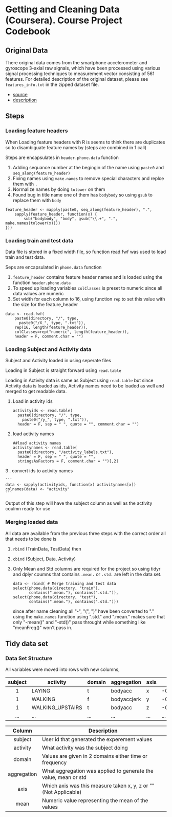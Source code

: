 Getting and Cleaning Data (Coursera). Course Project Codebook
=======================


## Original Data

There original data comes from the smartphone accelerometer and gyroscope 3-axial raw signals, 
which have been processed using various signal processing techniques to measurement vector consisting
of 561 features. For detailed description of the original dataset, please see `features_info.txt` in
the zipped dataset file.

- [source](https://d396qusza40orc.cloudfront.net/getdata%2Fprojectfiles%2FUCI%20HAR%20Dataset.zip) 
- [description](http://archive.ics.uci.edu/ml/datasets/Human+Activity+Recognition+Using+Smartphones)

## Steps

### Loading feature headers

When Loading feature headers with R is seems to think there are duplicates so to disambiguate feature names by (steps are combined in 1 call)

Steps are encapsulates in `header.phone.data` function

1. Adding sequance number at the begingin of the name using `paste0` and `seq_along(feature_header)`
2. Fixing names using `make.names` to remove special characters and replce them with `.`
3. Normalize names by doing `tolower` on them
4. Found bug in title name one of them has `bodybody` so using `gsub` to replace them with `body`

```
feature_header <- mapply(paste0, seq_along(feature_header), ".",
    sapply(feature_header, function(x) {
        sub("bodybody", "body", gsub("\\.+", ".", make.names(tolower(x))))
}))
```
### Loading train and test data

Data file is stored in a fixed width file, so function read.fwf was used to load train and test data.

Seps are encapsulated in `phone.data` function

1. `feature_header` contains feature header names and is loaded using the function `header.phone.data`
2. To speed up loading variables `colClasses` is preset to numeric since all data values are numeric
3. Set width for each column to 16, using function `rep` to set this value with the size for the feature_header

```
data <- read.fwf(
    paste0(directory, "/", type,
      paste0("/X_", type, ".txt")),
    rep(16, length(feature_header)),
    colClasses=rep("numeric", length(feature_header)),
    header = F, comment.char = "")
```

### Loading Subject and Activity data

Subject and Activity loaded in using seperate files

Loading in Subject is straight forward using `read.table`

Loading in Activity data is same as Subject using `read.table` but since Activity data is loaded as ids, Activity names need to be loaded as well and merged to get readable data.

1. Load in activity ids

    ```
    activityids <- read.table(
      paste0(directory, "/", type,
        paste0("/y_", type, ".txt")),
      header = F, sep = " ", quote = "", comment.char = "")
    ```

2. load activity names

    ```
    ##load activity names
    activitynames <- read.table(
      paste0(directory, "/activity_labels.txt"),
      header = F, sep = " ", quote = "", 
      stringsAsFactors = F, comment.char = "")[,2]
    ```
3 . convert ids to activity names

    ```
    data <- sapply(activityids, function(x) activitynames[x])
    colnames(data) <- "activity"
    ```

Output of this step will have the subject column as well as the activity coulmn ready for use

### Merging loaded data

All data are available from the previous three steps with the correct order all that needs to be done is 

1. `rbind` (TrainData, TestData) then
2. `cbind` (Subject, Data, Activity)  
3. Only Mean and Std columns are required for the project so using tidyr and dplyr coumns that contains `.mean.` or `.std.` are left in the data set.

    ```
    data <- rbind( # Merge training and test data
    select(phone.data(directory, "train"), 
           contains(".mean."), contains(".std.")),
    select(phone.data(directory, "test"), 
           contains(".mean."), contains(".std.")))
    ```
    
    since after name cleaning all "-", "(", ")" have been converted to "." using the `make.names` function using ".std." and ".mean." makes sure that only "-mean()" and "-std()" pass throught while something like "meanFreq()" won't pass in.

## Tidy data set

### Data Set Structure

All variables were moved into rows with new columns,

| subject | activity         | domain | aggregation | axis | mean       |
|:-------:|------------------|--------|-------------|------|------------|
| 1       | LAYING           | t      | bodyacc     | x    | -0.8336256 |
| 1       | WALKING          | f      | bodyaccjerk | y    | -0.9641607 |
| 1       | WALKING_UPSTAIRS | t      | bodyacc     | z    | -0.8128916 |
| ...     | ...              | ...    | ...         | ...  | ...        |


| Column      | Description                                                      |
|:-----------:|------------------------------------------------------------------|
| subject     | User id that generated the experement values                     |    
| activity    | What activity was the subject doing                              |
| domain      | Values are given in 2 domains either time or frequency           |
| aggregation | What aggregation was applied to generate the value, mean or std  |
| axis        | Which axis was this measure taken x, y, z or ""(Not Applicable)  |
| mean        | Numeric value representing the mean of the values                |
